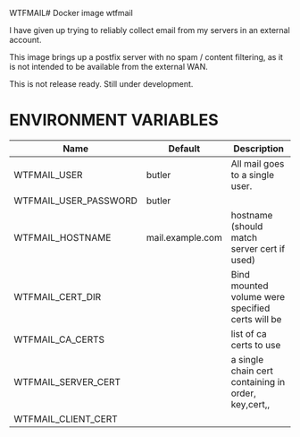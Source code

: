 WTFMAIL# Docker image wtfmail

I have given up trying to reliably collect email from my servers in an
external account.

This image brings up a postfix server with no spam / content filtering, as
it is not intended to be available from the external WAN.

This is not release ready. Still under development.

# ENVIRONMENT VARIABLES

|Name|Default|Description|
|---|---|---|
|WTFMAIL_USER|butler|All mail goes to a single user.|
|WTFMAIL_USER_PASSWORD|butler||
|WTFMAIL_HOSTNAME|mail.example.com|hostname (should match server cert if used)|
|WTFMAIL_CERT_DIR||Bind mounted volume were specified certs will be|
|WTFMAIL_CA_CERTS||list of ca certs to use|
|WTFMAIL_SERVER_CERT||a single chain cert containing in order, key,cert,<optional chain>,<optional ca>|
|WTFMAIL_CLIENT_CERT|||
